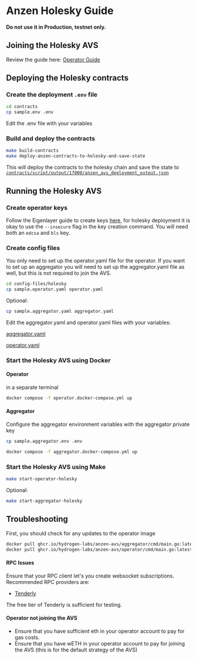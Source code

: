# Anzen Holesky Guide

<b> Do not use it in Production, testnet only. </b>

## Joining the Holesky AVS

Review the guide here: [Operator Guide](../docs/operator-guide.md)

## Deploying the Holesky contracts

### Create the deployment `.env` file

```bash
cd contracts
cp sample.env .env
```

Edit the .env file with your variables

### Build and deploy the contracts

```bash
make build-contracts
make deploy-anzen-contracts-to-holesky-and-save-state
```

This will deploy the contracts to the holesky chain and save the state to [`contracts/script/output/17000/anzen_avs_deployment_output.json`](../contracts/script/output/17000/anzen_avs_deployment_output.json)

## Running the Holesky AVS

### Create operator keys

Follow the Eigenlayer guide to create keys [here](https://docs.eigenlayer.xyz/eigenlayer/operator-guides/operator-installation#create-keys), for holesky deployment it is okay to use the `--insecure` flag in the key creation command. You will need both an `edcsa` and `bls` key.

### Create config files

You only need to set up the operator.yaml file for the operator. If you want to set up an aggregator you will need to set up the aggregator.yaml file as well, but this is not required to join the AVS.

```bash
cd config-files/holesky
cp sample.operator.yaml operator.yaml
```

Optional:

```bash
cp sample.aggregator.yaml aggregator.yaml
```

Edit the aggregator.yaml and operator.yaml files with your variables:

[aggregator.yaml](../config-files/holesky/aggregator.yaml)

[operator.yaml](../config-files/holesky/operator.yaml)

### Start the Holesky AVS using Docker

#### Operator

in a separate terminal

```bash
docker compose -f operator.docker-compose.yml up
```

#### Aggregator

Configure the aggregator environment variables with the aggregator private key

```bash
cp sample.aggregator.env .env
```

```bash
docker compose -f aggregator.docker-compose.yml up
```

### Start the Holesky AVS using Make

```bash
make start-operator-holesky
```

Optional:

```bash
make start-aggregator-holesky
```

## Troubleshooting

First, you should check for any updates to the operator image

```bash
docker pull ghcr.io/hydrogen-labs/anzen-avs/aggregator/cmd/main.go:latest
docker pull ghcr.io/hydrogen-labs/anzen-avs/operator/cmd/main.go:latest
```

#### RPC Issues

Ensure that your RPC client let's you create websocket subscriptions.
Recommended RPC providers are:

- [Tenderly](https://tenderly.co/)

The free tier of Tenderly is sufficient for testing.

#### Operator not joining the AVS

- Ensure that you have sufficient eth in your operator account to pay for gas costs.
- Ensure that you have wETH in your operator account to pay for joining the AVS (this is for the default strategy of the AVS)
